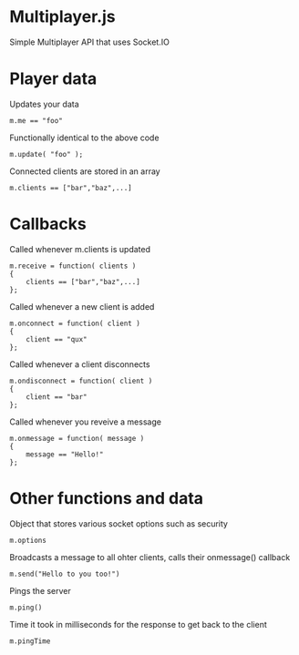 Multiplayer.js
==============

Simple Multiplayer API that uses Socket.IO


Player data
===========

Updates your data 

    m.me == "foo"

Functionally identical to the above code  

    m.update( "foo" );

Connected clients are stored in an array  

    m.clients == ["bar","baz",...]
    
    
    
Callbacks
=========

Called whenever m.clients is updated  

    m.receive = function( clients )
    {
    	clients == ["bar","baz",...]
    };

Called whenever a new client is added  

    m.onconnect = function( client )
    {
    	client == "qux"
    };

Called whenever a client disconnects  

    m.ondisconnect = function( client )
    {
    	client == "bar"
    };

Called whenever you reveive a message  

    m.onmessage = function( message )
    {
    	message == "Hello!"
    };
    
    
Other functions and data
========================

Object that stores various socket options such as security  

    m.options

Broadcasts a message to all ohter clients, calls their onmessage() callback 

    m.send("Hello to you too!")

Pings the server  

    m.ping()

Time it took in milliseconds for the response to get back to the client 

    m.pingTime